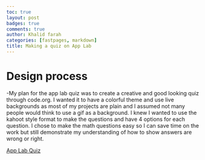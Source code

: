 ```yaml
---
toc: true
layout: post
badges: true
comments: true
author: Khalid farah
categories: [fastpages, markdown]
title: Making a quiz on App Lab
---
```


# Design process
-My plan for the app lab quiz was to create a creative and good looking quiz through code.org. I wanted it to have a colorful theme and use live backgrounds as most of my projects are plain and I assumed not many people would think to use a gif as a background. I knew I wanted to use the kahoot style format to make the questions and have 4 options for each question. I chose to make the math questions easy so I can save time on the work but still demonstrate my understanding of how to show answers are wrong or right.


[App Lab Quiz](https://studio.code.org/projects/applab/hcz4ZrlDHLMVV-J-gDFwIAMn3gJadwwLnUXjc92M1t4)